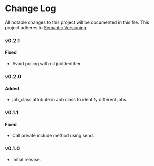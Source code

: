 # Change Log
All notable changes to this project will be documented in this file.
This project adheres to [Semantic Versioning](http://semver.org/).

### v0.2.1

#### Fixed

- Avoid polling with nil jobIdentifier

### v0.2.0

#### Added

- job_class attribute in Job class to identify different jobs.

### v0.1.1

#### Fixed

- Call private include method using send.

### v0.1.0

* Initial release.
